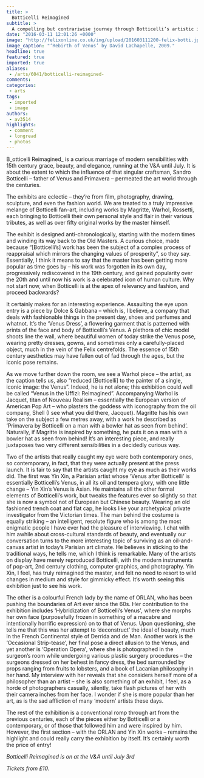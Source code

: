 ```yaml
---
title: >
  Botticelli Reimagined
subtitle: >
  A compelling but contrariwise journey through Botticelli’s artistic influence
date: "2016-03-11 12:01:26 +0000"
image: "http://felixonline.co.uk/img/upload/201603111200-felix-botti.jpg"
image_caption: "‘Rebirth of Venus’ by David LaChapelle, 2009."
headline: true
featured: true
imported: true
aliases:
 - /arts/6041/botticelli-reimagined-
comments:
categories:
 - arts
tags:
 - imported
 - image
authors:
 - av3514
highlights:
 - comment
 - longread
 - photos
---
```


B_otticelli Reimagined_ is a curious marriage of modern sensibilities with 15th century grace, beauty, and elegance, running at the V&amp;A until July. It is about the extent to which the influence of that singular craftsman, Sandro Botticelli – father of Venus and Primavera – permeated the art world through the centuries.

The exhibits are eclectic – they’re from film, photography, drawing, sculpture, and even the fashion world. We are treated to a truly impressive melange of Botticelli fan-art, including works by Magritte, Warhol, Rossetti, each bringing to Botticelli their own personal style and flair in their various tributes, as well as over fifty original works by the master himself.

The exhibit is designed anti-chronologically, starting with the modern times and winding its way back to the Old Masters. A curious choice, made because “[Botticelli’s] work has been the subject of a complex process of reappraisal which mirrors the changing values of prosperity”, so they say. Essentially, I think it means to say that the master has been getting more popular as time goes by – his work was forgotten in its own day, progressively rediscovered in the 19th century, and gained popularity over the 20th and until now his work is a celebrated icon of human culture. Why not start now, when Botticelli is at the apex of relevancy and fashion, and proceed backwards?

It certainly makes for an interesting experience. Assaulting the eye upon entry is a piece by Dolce &amp; Gabbana – which is, I believe, a company that deals with fashionable things in the present day, shoes and perfumes and whatnot. It’s the ‘Venus Dress’, a flowering garment that is patterned with prints of the face and body of Botticelli’s Venus. A plethora of chic model shoots line the wall, where beautiful women of today strike the Venus pose, wearing pretty dresses, gowns, and sometimes only a carefully-placed object, much in the vein of the Felix centrefolds. The essence of 15th century aesthetics may have fallen out of fad through the ages, but the iconic pose remains.

As we move further down the room, we see a Warhol piece – the artist, as the caption tells us, also “reduced [Botticelli] to the painter of a single, iconic image: the Venus”. Indeed, he is not alone; this exhibition could well be called “Venus in the Uffizi: Reimagined”. Accompanying Warhol is Jacquet, titan of Nouveau Realism – essentially the European version of American Pop Art – who plasters the goddess with iconography from the oil company, Shell (I see what you did there, Jacquet). Magritte has his own take on the subject a few metres away, with a work he described as ‘Primavera by Botticelli on a man with a bowler hat as seen from behind’. Naturally, if Magritte is inspired by something, he puts it on a man with a bowler hat as seen from behind! It’s an interesting piece, and really juxtaposes two very different sensibilities in a decidedly curious way.

Two of the artists that really caught my eye were both contemporary ones, so contemporary, in fact, that they were actually present at the press launch. It is fair to say that the artists caught my eye as much as their works did. The first was Yin Xin, a Parisian artist whose ‘Venus after Botticelli’ is essentially Botticelli’s Venus, in all its oil and tempera glory, with one little change – Yin Xin’s Venus is Asian. He maintains all the other formal elements of Botticelli’s work, but tweaks the features ever so slightly so that she is now a symbol not of European but Chinese beauty. Wearing an old fashioned trench coat and flat cap, he looks like your archetypical private investigator from the Victorian times. The man behind the costume is equally striking – an intelligent, resolute figure who is among the most enigmatic people I have ever had the pleasure of interviewing. I chat with him awhile about cross-cultural standards of beauty, and eventually our conversation turns to the more interesting topic of surviving as an oil-and-canvas artist in today’s Parisian art climate. He believes in sticking to the traditional ways, he tells me, which I think is remarkable. Many of the artists on display have merely reproduced Botticelli, with the modern instruments of pop-art, 2nd century clothing, computer graphics, and photography. Yin Xin, I feel, has truly reimagined the master, and felt no need to resort to wild changes in medium and style for gimmicky effect. It’s worth seeing this exhibition just to see his work.

The other is a colourful French lady by the name of ORLAN, who has been pushing the boundaries of Art ever since the 60s. Her contribution to the exhibition includes ‘Hybridization of Botticelli’s Venus’_,_ where she morphs her own face (purposefully frozen in something of a macabre and intentionally horrific expression) on to that of Venus. Upon questioning, she tells me that this was her attempt to ‘deconstruct’ the ideal of beauty, much in the French Continental style of Derrida and de Man. Another work is the ‘Occasional Strip-tease’, her final pose a direct allusion to the Venus, and yet another is ‘Operation Opera’_,_ where she is photographed in the surgeon’s room while undergoing various plastic surgery procedures – the surgeons dressed on her behest in fancy dress, the bed surrounded by props ranging from fruits to lobsters, and a book of Lacanian philosophy in her hand. My interview with her reveals that she considers herself more of a philosopher than an artist – she is also something of an exhibit, I feel, as a horde of photographers casually, silently, take flash pictures of her with their camera inches from her face. I wonder if she is more popular than her art, as is the sad affliction of many ‘modern’ artists these days.

The rest of the exhibition is a conventional romp through art from the previous centuries, each of the pieces either by Botticelli or a contemporary, or of those that followed him and were inspired by him. However, the first section – with the ORLAN and Yin Xin works – remains the highlight and could really carry the exhibition by itself. It’s certainly worth the price of entry!

_Botticelli Reimagined is on at the V&amp;A until July 3rd_

_Tickets from £10._
